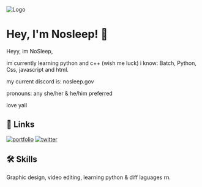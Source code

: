 ![Logo](https://media-hosting.imagekit.io//1d8a213b237a4315/rikka.gif?Expires=1837061748&Key-Pair-Id=K2ZIVPTIP2VGHC&Signature=rtt4DGWrvOVmxPia7b1m8ce8kQsrScqM5u0PlaOZbsKIjny6ET7H6xePaYbNAryJyJy2gQz9rV3cHbsmzLRDNGamYMt8m6tl2SF4w6-7J6q0Wp4x7a2bUhBi29CkVDUaD7S3KaZRnZTfZHQpUDfiK2tZXhAgnOpYceox9Z158FPE3Z-LcJyEGvAQKu6yOx1n7cUJJ8G3DK0PyZXb0IGoCdE2dxgbitCqupSeGKfYRWHqaEATWYnePV5aT4n9iWFt~HIBx8dMfqNNuECp2~0kjXSM1nSKX0HkCmdo5iEF7L~wZpg-3qsZhtG5V~yJ6aHMsVzYEmjuDMwoKItw4jcKWg__)

# Hey, I'm Nosleep! 👋

Heyy, im NoSleep,

im currently learning python and c++ (wish me luck)
i know: Batch, Python, Css, javascript and html.

my current discord is: nosleep.gov

pronouns: any
she/her & he/him preferred

love yall
## 🔗 Links
[![portfolio](https://cdn.discordapp.com/attachments/1346534998131347507/1348688281524637828/Untitled_design.png?ex=67d05f57&is=67cf0dd7&hm=e94cc94c7019819c76414df65c6a9cf25d7f68e054ee8486f1999f45772953df&)](https://cash.app/$yoyoyo1214)
[![twitter](https://img.shields.io/badge/twitter-1DA1F2?style=for-the-badge&logo=twitter&logoColor=white)](https://x.com/Fw_Slaughter)


## 🛠 Skills
Graphic design, video editing, learning python & diff laguages rn.

